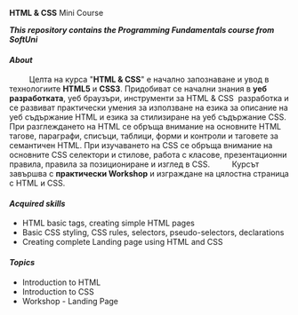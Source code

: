 
**HTML & CSS** Mini Course

***This repository contains the Programming Fundamentals course from SoftUni***
#### ***About***
`     `Целта на курса "**HTML & CSS**" е начално запознаване и увод в технологиите **HTML5** и **CSS3**. Придобиват се начални знания в **уеб разработката**, уеб браузъри, инструменти за HTML & CSS  разработка и се развиват практически умения за използване на езика за описание на уеб съдържание HTML и езика за стилизиране на уеб съдържание CSS.
`     `При разглеждането на HTML се обръща внимание на основните HTML тагове, параграфи, списъци, таблици, форми и контроли и таговете за семантичен HTML.
При изучаването на CSS се обръща внимание на основните CSS селектори и стилове, работа с класове, презентационни правила, правила за позициониране и изглед в CSS.
`     `Курсът завършва с **практически Workshop** и изграждане на цялостна страница с HTML и CSS.
#### ***Acquired skills***
- HTML basic tags, creating simple HTML pages
- Basic CSS styling, CSS rules, selectors, pseudo-selectors, declarations
- Creating complete Landing page using HTML and CSS
#### ***Topics***
- Introduction to HTML 
- Introduction to CSS
- Workshop - Landing Page
